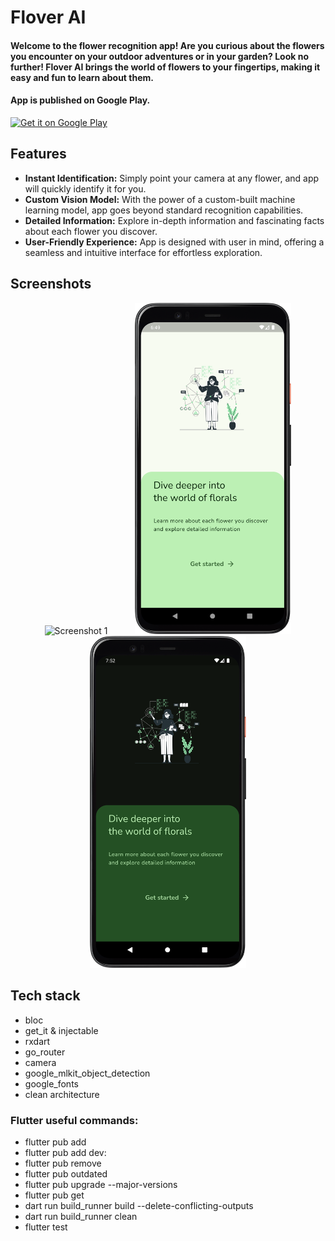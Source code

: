 # Flover AI

#### Welcome to the flower recognition app! Are you curious about the flowers you encounter on your outdoor adventures or in your garden? Look no further! Flover AI brings the world of flowers to your fingertips, making it easy and fun to learn about them.

#### App is published on Google Play.

<a href="https://play.google.com/store/apps/details?id=abspace.net.flover_ai">
    <img alt="Get it on Google Play"
        height="80"
        src="https://play.google.com/intl/en_us/badges/images/generic/en_badge_web_generic.png" />
</a>  

## Features

- <b>Instant Identification:</b> Simply point your camera at any flower, and app will quickly identify it for you.
- <b>Custom Vision Model:</b> With the power of a custom-built machine learning model, app goes beyond standard recognition capabilities.
- <b>Detailed Information:</b> Explore in-depth information and fascinating facts about each flower you discover.
- <b>User-Friendly Experience:</b> App is designed with user in mind, offering a seamless and intuitive interface for effortless exploration.

## Screenshots

<!-- ![Screenshot 1](/screenshots/android_camera_frame.png) &nbsp;&nbsp;&nbsp; ![Screenshot 2](/screenshots/android_intro_frame.png) &nbsp;&nbsp;&nbsp; ![Screenshot 3](/screenshots/android_intro_frame_dark.png) -->

<div align="center">
    <img src="/screenshots/android_camera_frame.png" alt="Screenshot 1" width="250" hspace="20">
    <img src="/screenshots/android_intro_frame.png" alt="Screenshot 2" width="250" hspace="20">
    <img src="/screenshots/android_intro_frame_dark.png" alt="Screenshot 3" width="250" hspace="20">
</div>

## Tech stack
- bloc
- get_it & injectable
- rxdart
- go_router
- camera
- google_mlkit_object_detection
- google_fonts
- clean architecture

### Flutter useful commands:
- flutter pub add
- flutter pub add dev:
- flutter pub remove
- flutter pub outdated
- flutter pub upgrade --major-versions
- flutter pub get
- dart run build_runner build --delete-conflicting-outputs
- dart run build_runner clean
- flutter test